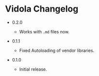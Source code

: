 Vidola Changelog
================

*	0.2.0

	*	Works with `.md` files now.

*	0.1.1

	*	Fixed Autoloading of vendor libraries.

*	0.1.0

	*	Initial release.